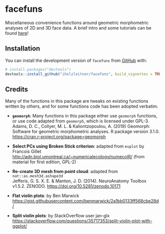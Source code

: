 
<!-- README.md is generated from README.Rmd. Please edit that file -->

# facefuns

<!-- badges: start -->

<!-- badges: end -->

Miscellaneous convenience functions around geometric morphometric
analyses of 2D and 3D face data. A brief intro and some tutorials can be
found [here](https://iholzleitner.github.io/facefuns)\!

## Installation

You can install the development version of `facefuns` from
[GitHub](https://github.com) with:

``` r
# install.packages("devtools")
devtools::install_github("iholzleitner/facefuns", build_vignettes = TRUE)
```

## Credits

Many of the functions in this package are tweaks on existing functions
written by others, and for some functions code has been adopted
verbatim.

  - **`geomorph`**: Many functions in this package either use `geomorph`
    functions, or use code adapted from `geomorph`, which is licensed
    under GPL-3.  
    Adams, D. C., Collyer, M. L. & Kaliontzopoulou, A. (2019) Geomorph:
    Software for geometric morphometric analyses. R package version
    3.1.0. <https://cran.r-project.org/package=geomorph>

  - **Select PCs using Broken Stick criterion**: adapted from `evplot`
    by Francois Gillet
    <http://adn.biol.umontreal.ca/~numericalecology/numecolR/> (from
    material for first edition, GPL-2)

  - **Re-create 3D mesh from point cloud**: adapted from
    `nat::as.mesh3d.ashape3d`  
    Jefferis, G. S. X. E. & Manton, J. D. (2014). NeuroAnatomy Toolbox
    v1.5.2. ZENODO. <https://doi.org/10.5281/zenodo.10171>

  - **Flat violin plots**: by Ben Marwick  
    <https://gist.githubusercontent.com/benmarwick/2a1bb0133ff568cbe28d/>

  - **Split violin plots**: by StackOverflow user jan-glx  
    <https://stackoverflow.com/questions/35717353/split-violin-plot-with-ggplot/>

